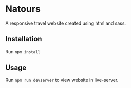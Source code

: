 # Natours

A responsive travel website created using html and sass.

## Installation

Run `npm install`

## Usage

Run `npm run devserver` to view website in live-server.

